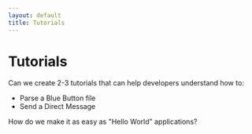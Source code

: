 ```yaml
---
layout: default
title: Tutorials
---
```


# Tutorials

Can we create 2-3 tutorials that can help developers understand how to:

- Parse a Blue Button file
- Send a Direct Message

How do we make it as easy as "Hello World" applications?
